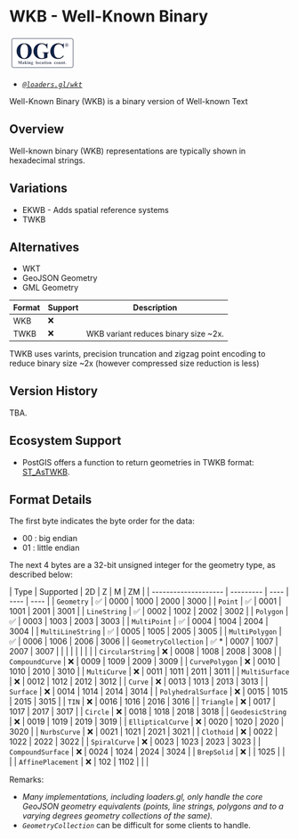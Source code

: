 # WKB - Well-Known Binary

![ogc-logo](../../../images/logos/ogc-logo-60.png)

- *[`@loaders.gl/wkt`](/docs/modules/wkt)*

Well-Known Binary (WKB) is a binary version of Well-known Text

## Overview

Well-known binary (WKB) representations are typically shown in hexadecimal strings.

## Variations

- EKWB - Adds spatial reference systems
- TWKB

## Alternatives

- WKT
- GeoJSON Geometry
- GML Geometry 


| Format | Support | Description                          |
| ------ | ------- | ------------------------------------ |
| WKB    | ❌       |                                      |
| TWKB   | ❌       | WKB variant reduces binary size ~2x. |

TWKB uses varints, precision truncation and zigzag point encoding to reduce binary size ~2x (however compressed size reduction is less)

## Version History

TBA.

## Ecosystem Support

- PostGIS offers a function to return geometries in TWKB format: [ST_AsTWKB](https://postgis.net/docs/ST_AsTWKB.html).

## Format Details

The first byte indicates the byte order for the data:

- 00 : big endian
- 01 : little endian

The next 4 bytes are a 32-bit unsigned integer for the geometry type, as described below:

| Type                 | Supported | 2D   | Z    | M    | ZM   |
| -------------------- | --------- | ---- | ---- | ---- |
| `Geometry`           | ✅         | 0000 | 1000 | 2000 | 3000 |
| `Point`              | ✅         | 0001 | 1001 | 2001 | 3001 |
| `LineString`         | ✅         | 0002 | 1002 | 2002 | 3002 |
| `Polygon`            | ✅         | 0003 | 1003 | 2003 | 3003 |
| `MultiPoint`         | ✅         | 0004 | 1004 | 2004 | 3004 |
| `MultiLineString`    | ✅         | 0005 | 1005 | 2005 | 3005 |
| `MultiPolygon`       | ✅         | 0006 | 1006 | 2006 | 3006 |
| `GeometryCollection` | ✅ \*      | 0007 | 1007 | 2007 | 3007 |
|                      |           |      |      |      |      |
| `CircularString`     | ❌         | 0008 | 1008 | 2008 | 3008 |
| `CompoundCurve`      | ❌         | 0009 | 1009 | 2009 | 3009 |
| `CurvePolygon`       | ❌         | 0010 | 1010 | 2010 | 3010 |
| `MultiCurve`         | ❌         | 0011 | 1011 | 2011 | 3011 |
| `MultiSurface`       | ❌         | 0012 | 1012 | 2012 | 3012 |
| `Curve`              | ❌         | 0013 | 1013 | 2013 | 3013 |
| `Surface`            | ❌         | 0014 | 1014 | 2014 | 3014 |
| `PolyhedralSurface`  | ❌         | 0015 | 1015 | 2015 | 3015 |
| `TIN`                | ❌         | 0016 | 1016 | 2016 | 3016 |
| `Triangle`           | ❌         | 0017 | 1017 | 2017 | 3017 |
| `Circle`             | ❌         | 0018 | 1018 | 2018 | 3018 |
| `GeodesicString`     | ❌         | 0019 | 1019 | 2019 | 3019 |
| `EllipticalCurve`    | ❌         | 0020 | 1020 | 2020 | 3020 |
| `NurbsCurve`         | ❌         | 0021 | 1021 | 2021 | 3021 |
| `Clothoid`           | ❌         | 0022 | 1022 | 2022 | 3022 |
| `SpiralCurve`        | ❌         | 0023 | 1023 | 2023 | 3023 |
| `CompoundSurface`    | ❌         | 0024 | 1024 | 2024 | 3024 |
| `BrepSolid`          | ❌         |      | 1025 |      |      |
| `AffinePlacement`    | ❌         | 102  | 1102 |      |      |

Remarks:
- *Many implementations, including loaders.gl, only handle the core GeoJSON geometry equivalents (points, line strings, polygons and to a varying degrees geometry collections of the same).*
- *`GeometryCollection`* can be difficult for some clients to handle.

